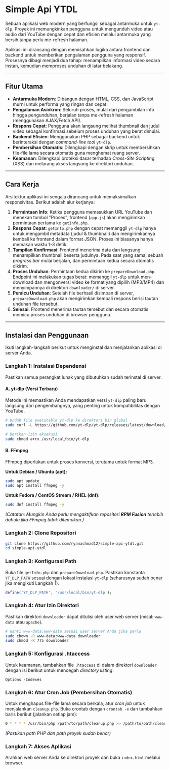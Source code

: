 # Simple Api YTDL

Sebuah aplikasi web modern yang berfungsi sebagai antarmuka untuk `yt-dlp`. Proyek ini memungkinkan pengguna untuk mengunduh video atau audio dari YouTube dengan cepat dan efisien melalui antarmuka yang bersih tanpa perlu me-refresh halaman.

Aplikasi ini dirancang dengan memisahkan logika antara frontend dan backend untuk memberikan pengalaman pengguna yang responsif. Prosesnya dibagi menjadi dua tahap: menampilkan informasi video secara instan, kemudian memproses unduhan di latar belakang.

-----

## Fitur Utama

  - **Antarmuka Modern**: Dibangun dengan HTML, CSS, dan JavaScript murni untuk performa yang ringan dan cepat.
  - **Pengalaman Asinkron**: Seluruh proses, mulai dari pengambilan info hingga pengunduhan, berjalan tanpa me-refresh halaman (menggunakan AJAX/Fetch API).
  - **Respons Cepat**: Pengguna akan langsung melihat thumbnail dan judul video sebagai konfirmasi sebelum proses unduhan yang berat dimulai.
  - **Backend Efisien**: Menggunakan PHP sebagai backend untuk berinteraksi dengan *command-line tool* `yt-dlp`.
  - **Pembersihan Otomatis**: Dilengkapi dengan skrip untuk membersihkan file-file lama secara otomatis guna menghemat ruang server.
  - **Keamanan**: Dilengkapi proteksi dasar terhadap *Cross-Site Scripting* (XSS) dan melarang akses langsung ke direktori unduhan.

-----

## Cara Kerja

Arsitektur aplikasi ini sengaja dirancang untuk memaksimalkan responsivitas. Berikut adalah alur kerjanya:

1.  **Permintaan Info**: Ketika pengguna memasukkan URL YouTube dan menekan tombol "Proses", frontend (`app.js`) akan mengirimkan permintaan pertama ke `getInfo.php`.
2.  **Respons Cepat**: `getInfo.php` dengan cepat memanggil `yt-dlp` hanya untuk mengambil metadata (judul & thumbnail) dan mengirimkannya kembali ke frontend dalam format JSON. Proses ini biasanya hanya memakan waktu 1-3 detik.
3.  **Tampilan Konfirmasi**: Frontend menerima data dan langsung menampilkan thumbnail beserta judulnya. Pada saat yang sama, sebuah *progress bar* mulai berjalan, dan permintaan kedua secara otomatis dikirim.
4.  **Proses Unduhan**: Permintaan kedua dikirim ke `prepareDownload.php`. Endpoint ini melakukan tugas berat: memanggil `yt-dlp` untuk men-download dan mengonversi video ke format yang dipilih (MP3/MP4) dan menyimpannya di direktori `downloader/` di server.
5.  **Pemicu Unduhan**: Setelah file berhasil disimpan di server, `prepareDownload.php` akan mengirimkan kembali respons berisi tautan unduhan file tersebut.
6.  **Selesai**: Frontend menerima tautan tersebut dan secara otomatis memicu proses unduhan di browser pengguna.

-----

## Instalasi dan Penggunaan

Ikuti langkah-langkah berikut untuk menginstal dan menjalankan aplikasi di server Anda.

### Langkah 1: Instalasi Dependensi

Pastikan semua perangkat lunak yang dibutuhkan sudah terinstal di server.

#### A. yt-dlp (Versi Terbaru)

Metode ini memastikan Anda mendapatkan versi `yt-dlp` paling baru langsung dari pengembangnya, yang penting untuk kompatibilitas dengan YouTube.

```bash
# Unduh file executable yt-dlp ke direktori bin global
sudo curl -L https://github.com/yt-dlp/yt-dlp/releases/latest/download/yt-dlp -o /usr/local/bin/yt-dlp

# Berikan izin eksekusi
sudo chmod a+rx /usr/local/bin/yt-dlp
```

#### B. FFmpeg

FFmpeg diperlukan untuk proses konversi, terutama untuk format MP3.

**Untuk Debian / Ubuntu (apt):**

```bash
sudo apt update
sudo apt install ffmpeg -y
```

**Untuk Fedora / CentOS Stream / RHEL (dnf):**

```bash
sudo dnf install ffmpeg -y
```

*(Catatan: Mungkin Anda perlu mengaktifkan repositori **RPM Fusion** terlebih dahulu jika FFmpeg tidak ditemukan.)*

### Langkah 2: Clone Repositori

```bash
git clone https://github.com/ryanachmad12/simple-api-ytdl.git
cd simple-api-ytdl
```

### Langkah 3: Konfigurasi Path

Buka file `getInfo.php` dan `prepareDownload.php`. Pastikan konstanta `YT_DLP_PATH` sesuai dengan lokasi instalasi `yt-dlp` (seharusnya sudah benar jika mengikuti Langkah 1).

```php
define('YT_DLP_PATH', '/usr/local/bin/yt-dlp');
```

### Langkah 4: Atur Izin Direktori

Pastikan direktori `downloader` dapat ditulisi oleh user web server (misal: `www-data` atau `apache`).

```bash
# Ganti www-data:www-data sesuai user server Anda jika perlu
sudo chown -R www-data:www-data downloader
sudo chmod -R 775 downloader
```

### Langkah 5: Konfigurasi .htaccess

Untuk keamanan, tambahkan file `.htaccess` di dalam direktori `downloader` dengan isi berikut untuk mencegah *directory listing*:

```htaccess
Options -Indexes
```

### Langkah 6: Atur Cron Job (Pembersihan Otomatis)

Untuk menghapus file-file lama secara berkala, atur *cron job* untuk menjalankan `cleanup.php`. Buka crontab dengan `crontab -e` dan tambahkan baris berikut (jalankan setiap jam):

```bash
0 * * * * /usr/bin/php /path/to/path/cleanup.php >> /path/to/path/cleanup.log 2>&1
```

*(Pastikan path PHP dan path proyek sudah benar)*

### Langkah 7: Akses Aplikasi

Arahkan web server Anda ke direktori proyek dan buka `index.html` melalui browser.
